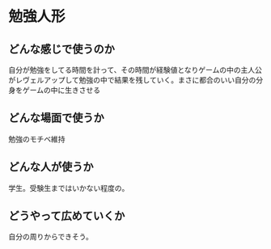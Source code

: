 # 勉強人形

## どんな感じで使うのか
自分が勉強をしてる時間を計って、その時間が経験値となりゲームの中の主人公がレヴェルアップして勉強の中で結果を残していく。まさに都合のいい自分の分身をゲームの中に生きさせる

## どんな場面で使うか
勉強のモチベ維持

## どんな人が使うか
学生。受験生まではいかない程度の。

## どうやって広めていくか
自分の周りからできそう。
